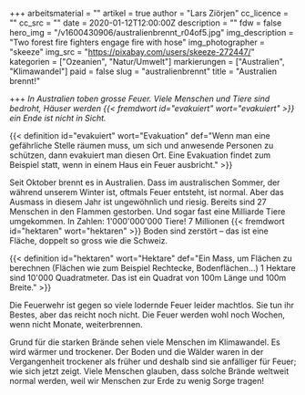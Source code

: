 +++
arbeitsmaterial = ""
artikel = true
author = "Lars Ziörjen"
cc_licence = ""
cc_src = ""
date = 2020-01-12T12:00:00Z
description = ""
fdw = false
hero_img = "/v1600430906/australienbrennt_r04of5.jpg"
img_description = "Two forest fire fighters engage fire with hose"
img_photographer = "skeeze"
img_src = "https://pixabay.com/users/skeeze-272447/"
kategorien = ["Ozeanien", "Natur/Umwelt"]
markierungen = ["Australien", "Klimawandel"]
paid = false
slug = "australienbrennt"
title = "Australien brennt!"

+++
_In Australien toben grosse Feuer. Viele Menschen und Tiere sind bedroht, Häuser werden {{< fremdwort id="evakuiert" wort="evakuiert" >}} ein Ende ist nicht in Sicht._

{{< definition id="evakuiert" wort="Evakuation" def="Wenn man eine gefährliche Stelle räumen muss, um sich und anwesende Personen zu schützen, dann evakuiert man diesen Ort. Eine Evakuation findet zum Beispiel statt, wenn in einem Haus ein Feuer ausbricht." >}}

Seit Oktober brennt es in Australien. Dass im australischen Sommer, der während unserem Winter ist, oftmals Feuer entsteht, ist normal. Aber das Ausmass in diesem Jahr ist ungewöhnlich und riesig. Bereits sind 27 Menschen in den Flammen gestorben. Und sogar fast eine Milliarde Tiere umgekommen. In Zahlen: 1'000'000'000 Tiere! 7 Millionen {{< fremdwort id="hektaren" wort="hektaren" >}} Boden sind zerstört – das ist eine Fläche, doppelt so gross wie die Schweiz.

{{< definition id="hektaren" wort="Hektare" def="Ein Mass, um Flächen zu berechnen (Flächen wie zum Beispiel Rechtecke, Bodenflächen...) 1 Hektare sind 10'000 Quadratmeter. Das ist ein Quadrat von 100m Länge und 100m Breite." >}}

Die Feuerwehr ist gegen so viele lodernde Feuer leider machtlos. Sie tun ihr Bestes, aber das reicht noch nicht. Die Feuer werden wohl noch Wochen, wenn nicht Monate, weiterbrennen.

Grund für die starken Brände sehen viele Menschen im Klimawandel. Es wird wärmer und trockener. Der Boden und die Wälder waren in der Vergangenheit trockener als früher und deshalb sind sie anfälliger für Feuer; wie sich jetzt zeigt. Viele Menschen glauben, dass solche Brände weltweit normal werden, weil wir Menschen zur Erde zu wenig Sorge tragen!